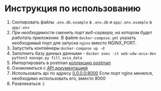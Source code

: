 # Инструкция по использованию
  1. Скопировать файлы `.env.db.example` в `.env.db` и `app/.env.example` в `app/.env`
  2. _При необходимости сменить порт веб-сервера, на котором будет работать приложение._ В файле `docker-compose.yml` указать необходимый порт для запуска `nginx` вместо NGINX_PORT.
  3. Запустить контейнеры `docker-compose up -d`
  4. Заполнить базу данных данными - `docker exec -it web-udw-avia-dev python3 manage.py fill_avia_data`
  5. Импортировать в postman [коллекцию postman](udw-avia-collection.json)
  6. Ознакомиться с [API документацией](api-doc.md)
  7. Использовать api по адресу [0.0.0.0:8000](0.0.0.0:8000)
     Если порт nginx менялся, необходимо использовать его, вместо 8000
  8. Развлекаться :)